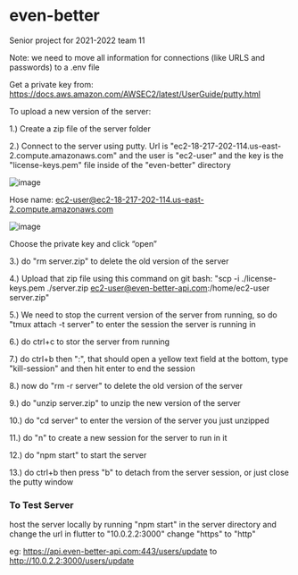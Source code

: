 # even-better
Senior project for 2021-2022 team 11

Note: we need to move all information for connections (like URLS and passwords) to a .env file

Get a private key from: https://docs.aws.amazon.com/AWSEC2/latest/UserGuide/putty.html

To upload a new version of the server:

1.) Create a zip file of the server folder

2.) Connect to the server using putty. Url is "ec2-18-217-202-114.us-east-2.compute.amazonaws.com" and the user is "ec2-user" and the key is the "license-keys.pem" file inside of the "even-better" directory

![image](https://user-images.githubusercontent.com/45301418/146040128-57ab175a-e8a6-49b8-8810-c80db3f4cfd8.png)
 
Hose name: ec2-user@ec2-18-217-202-114.us-east-2.compute.amazonaws.com

![image](https://user-images.githubusercontent.com/45301418/146040187-52e0f4a3-314f-4000-8432-0352b6234777.png)

Choose the private key and click “open”


3.) do "rm server.zip" to delete the old version of the server

4.) Upload that zip file using this command on git bash: "scp -i ./license-keys.pem ./server.zip ec2-user@even-better-api.com:/home/ec2-user server.zip"

5.) We need to stop the current version of the server from running, so do "tmux attach -t server" to enter the session the server is running in

6.) do ctrl+c to stor the server from running

7.) do ctrl+b then ":", that should open a yellow text field at the bottom, type "kill-session" and then hit enter to end the session

8.) now do "rm -r server" to delete the old version of the server

9.) do "unzip server.zip" to unzip the new version of the server

10.) do "cd server" to enter the version of the server you just unzipped

11.) do "n" to create a new session for the server to run in it

12.) do "npm start" to start the server

13.) do ctrl+b then press "b" to detach from the server session, or just close the putty window


### To Test Server

host the server locally by running "npm start" in the server directory and change the url in flutter to "10.0.2.2:3000"
change "https" to "http"

eg: https://api.even-better-api.com:443/users/update to http://10.0.2.2:3000/users/update

